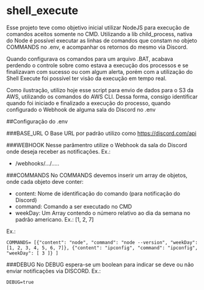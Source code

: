 # shell_execute
Esse projeto teve como objetivo inicial utilizar NodeJS para execução de comandos aceitos somente no CMD. 
Utilizando a lib child_process, nativa do Node é possível executar as linhas de comandos que constam no objeto COMMANDS no .env, e acompanhar os retornos do mesmo via Discord.

Quando configurava os comandos para um arquivo .BAT, acabava perdendo o controle sobre como estava a execução dos processos e se finalizavam com sucesso ou com algum alerta, porém com a utilização do Shell Execute
foi possível ter visão da execução em  tempo real.

Como ilustração, utilizo hoje esse script para envio de dados para o S3 da AWS, utilizando os comandos do AWS CLI. Dessa forma, consigo identificar quando foi iniciado e finalizado a execução do processo, 
quando configurado o Webhook de alguma sala do Discord no .env



##Configuração do .env

###BASE_URL
O Base URL por padrão utilizo como https://discord.com/api

###WEBHOOK
Nesse parâmentro utilize o Webhook da sala do Discord onde deseja receber as notificações.
Ex.:
 - /webhooks/.../.....

###COMMANDS
No COMMANDS devemos inserir um array de objetos, onde cada objeto deve conter:
 - content: Nome de identificação do comando (para notificação do Discord)
 - command: Comando a ser executado no CMD
 - weekDay: Um Array contendo o número relativo ao dia da semana no padrão americano. Ex.: [1, 2, 7]

Ex.:
```
COMMANDS= [{"content": "node", "command": "node --version", "weekDay": [1, 2, 3, 4, 5, 6, 7]}, {"content": "ipconfig", "command": "ipconfig", "weekDay": [ 3 ]} ]
``` 

###DEBUG
No DEBUG espera-se um boolean para indicar se deve ou não enviar notificações via DISCORD.
Ex.:
```
DEBUG=true
```
